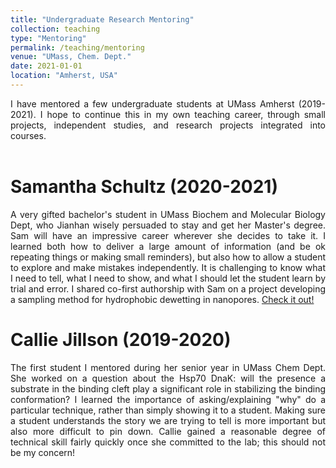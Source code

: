 ```yaml
---
title: "Undergraduate Research Mentoring"
collection: teaching
type: "Mentoring"
permalink: /teaching/mentoring
venue: "UMass, Chem. Dept."
date: 2021-01-01
location: "Amherst, USA"
---
```


<div style="text-align: justify">
I have mentored a few undergraduate students at UMass Amherst (2019-2021). I hope to continue this in my own teaching career, through small projects, independent studies, and research projects integrated into courses.
</div>

<br>

Samantha Schultz (2020-2021)
======
<div style="text-align: justify">
A very gifted bachelor's student in UMass Biochem and Molecular Biology Dept, who Jianhan wisely persuaded to stay and get her Master's degree. Sam will have an impressive career wherever she decides to take it.
I learned both how to deliver a large amount of information (and be ok repeating things or making small reminders), but also how to allow a student to explore and make mistakes independently. It is challenging to know what I need to tell, what I need to show, and what I should let the student learn by trial and error.
I shared co-first authorship with Sam on a project developing a sampling method for hydrophobic dewetting in nanopores. <a href="research/2-pore">Check it out!</a>
</div>

Callie Jillson (2019-2020)
======
<div style="text-align: justify">
The first student I mentored during her senior year in UMass Chem Dept.
She worked on a question about the Hsp70 DnaK: will the presence a substrate in the binding cleft play a significant role in stabilizing the binding conformation?
I learned the importance of asking/explaining "why" do a particular technique, rather than simply showing it to a student. Making sure a student understands the story we are trying to tell is more important but also more difficult to pin down. Callie gained a reasonable degree of technical skill fairly quickly once she committed to the lab; this should not be my concern!
</div>
